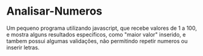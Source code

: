 # Analisar-Numeros

Um pequeno programa utilizando javascript, que recebe valores de 1 a 100, e mostra alguns resultados especificos, como "maior valor" inserido, 
e tambem possui algumas validações, não permitindo repetir numeros ou inserir letras.

